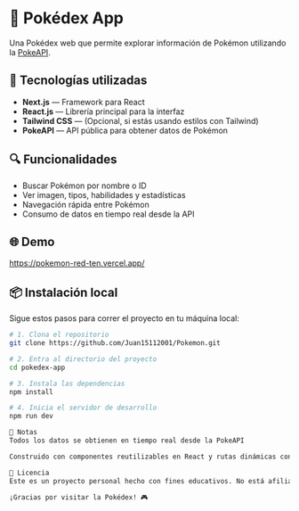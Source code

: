 # 🧩 Pokédex App

Una Pokédex web que permite explorar información de Pokémon utilizando la [PokeAPI](https://pokeapi.co/).

## 🚀 Tecnologías utilizadas

- **Next.js** — Framework para React
- **React.js** — Librería principal para la interfaz
- **Tailwind CSS** — (Opcional, si estás usando estilos con Tailwind)
- **PokeAPI** — API pública para obtener datos de Pokémon

## 🔍 Funcionalidades

- Buscar Pokémon por nombre o ID
- Ver imagen, tipos, habilidades y estadísticas
- Navegación rápida entre Pokémon
- Consumo de datos en tiempo real desde la API

## 🌐 Demo


https://pokemon-red-ten.vercel.app/


## 📦 Instalación local

Sigue estos pasos para correr el proyecto en tu máquina local:

```bash
# 1. Clona el repositorio
git clone https://github.com/Juan15112001/Pokemon.git

# 2. Entra al directorio del proyecto
cd pokedex-app

# 3. Instala las dependencias
npm install

# 4. Inicia el servidor de desarrollo
npm run dev

🧠 Notas
Todos los datos se obtienen en tiempo real desde la PokeAPI

Construido con componentes reutilizables en React y rutas dinámicas con Next.js

📄 Licencia
Este es un proyecto personal hecho con fines educativos. No está afiliado a Nintendo ni a The Pokémon Company.

¡Gracias por visitar la Pokédex! 🎮

